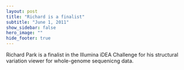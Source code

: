 ```yaml
---
layout: post
title: "Richard is a finalist"
subtitle: "June 1, 2011"
show_sidebar: false
hero_image: ""
hide_footer: true
---
```


Richard Park is a finalist in the Illumina iDEA Challenge for his structural variation viewer for whole-genome sequenicng data.

